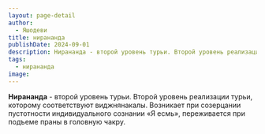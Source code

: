```yaml
---
layout: page-detail
author:
  - Яшодеви
title: нирананда
publishDate: 2024-09-01
description: Нирананда - второй уровень турьи. Второй уровень реализации турьи, которому соответствуют виджнянакалы. Возникает при созерцании пустотности индивидуального сознании «Я есмь», переживается при подъеме праны в головную чакру.
tags:
  - нирананда
image:
---
```

**Нирананда** - второй уровень турьи. Второй уровень реализации турьи, которому соответствуют виджнянакалы. Возникает при созерцании пустотности индивидуального сознании «Я есмь», переживается при подъеме праны в головную чакру.

